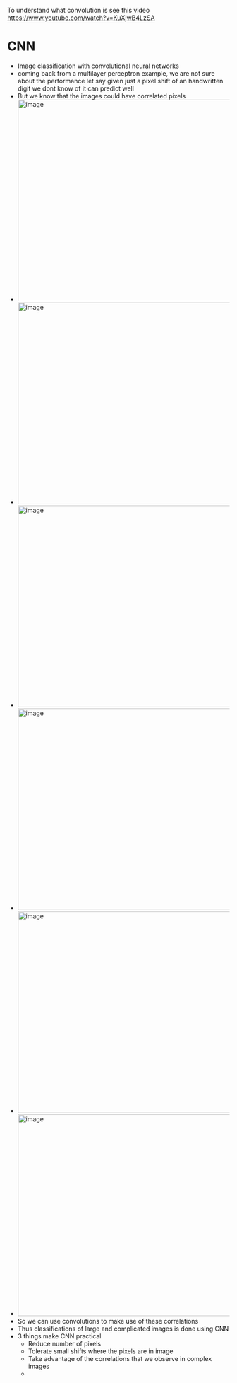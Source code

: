 To understand what convolution is see this video https://www.youtube.com/watch?v=KuXjwB4LzSA

# CNN
* Image classification with convolutional neural networks
* coming back from a multilayer perceptron example, we are not sure about the performance let say given just a pixel shift of an handwritten digit we dont know of it can predict well
* But we know that the images could have correlated pixels
* <img width="1122" height="456" alt="image" src="https://github.com/user-attachments/assets/25d7809a-68f2-4c5a-95a4-1f9626a7fdd1" />
* <img width="1122" height="456" alt="image" src="https://github.com/user-attachments/assets/3abfd7b3-a2ad-424f-b399-87bed87886fa" />
* <img width="1122" height="456" alt="image" src="https://github.com/user-attachments/assets/51b0f49c-d6cd-428f-bb5d-b6c350c1e4b3" />
* <img width="1122" height="456" alt="image" src="https://github.com/user-attachments/assets/4b06fdd4-cd59-4766-9ddf-4869edee44ac" />
* <img width="1122" height="456" alt="image" src="https://github.com/user-attachments/assets/4280954c-a921-463b-93b7-6d2785a4879a" />
* <img width="1122" height="456" alt="image" src="https://github.com/user-attachments/assets/fa26b520-830c-4e64-8820-42ffe79a39df" />
* So we can use convolutions to make use of these correlations
* Thus classifications of large and complicated images is done using CNN
* 3 things make CNN practical
  * Reduce number of pixels
  * Tolerate small shifts where the pixels are in image
  * Take advantage of the correlations that we observe in complex images
  * 





